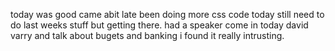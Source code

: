 today was good came abit late been doing more css code today still need to do last weeks stuff but getting there. 
had a speaker come in today david varry and talk about bugets and banking i found it really intrusting.